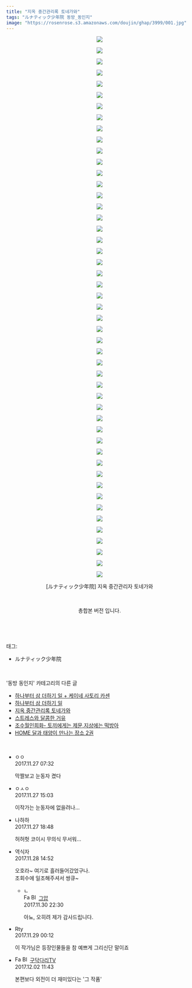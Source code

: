 ```yaml
---
title: "지옥 중간관리록 토네가와"
tags: "ルナティック少年院 동방_동인지"
image: "https://rosenrose.s3.amazonaws.com/doujin/ghap/3999/001.jpg"
---
```

<div class="article">
<p style="text-align: center; clear: none; float: none;"><img src="{{ site.imgserver1 }}/ghap/3999/001.jpg"/></p>
<p style="text-align: center; clear: none; float: none;"><img src="{{ site.imgserver1 }}/ghap/3999/002.jpg"/></p>
<p style="text-align: center; clear: none; float: none;"><img src="{{ site.imgserver1 }}/ghap/3999/003.jpg"/></p>
<p style="text-align: center; clear: none; float: none;"><img src="{{ site.imgserver1 }}/ghap/3999/004.jpg"/></p>
<p style="text-align: center; clear: none; float: none;"><img src="{{ site.imgserver1 }}/ghap/3999/005.jpg"/></p>
<p style="text-align: center; clear: none; float: none;"><img src="{{ site.imgserver1 }}/ghap/3999/006.jpg"/></p>
<p style="text-align: center; clear: none; float: none;"><img src="{{ site.imgserver1 }}/ghap/3999/007.jpg"/></p>
<p style="text-align: center; clear: none; float: none;"><img src="{{ site.imgserver1 }}/ghap/3999/008.jpg"/></p>
<p style="text-align: center; clear: none; float: none;"><img src="{{ site.imgserver1 }}/ghap/3999/009.jpg"/></p>
<p style="text-align: center; clear: none; float: none;"><img src="{{ site.imgserver1 }}/ghap/3999/010.jpg"/></p>
<p style="text-align: center; clear: none; float: none;"><img src="{{ site.imgserver1 }}/ghap/3999/011.jpg"/></p>
<p style="text-align: center; clear: none; float: none;"><img src="{{ site.imgserver1 }}/ghap/3999/012.jpg"/></p>
<p style="text-align: center; clear: none; float: none;"><img src="{{ site.imgserver1 }}/ghap/3999/013.jpg"/></p>
<p style="text-align: center; clear: none; float: none;"><img src="{{ site.imgserver1 }}/ghap/3999/014.jpg"/></p>
<p style="text-align: center; clear: none; float: none;"><img src="{{ site.imgserver1 }}/ghap/3999/015.jpg"/></p>
<p style="text-align: center; clear: none; float: none;"><img src="{{ site.imgserver1 }}/ghap/3999/016.jpg"/></p>
<p style="text-align: center; clear: none; float: none;"><img src="{{ site.imgserver1 }}/ghap/3999/017.jpg"/></p>
<p style="text-align: center; clear: none; float: none;"><img src="{{ site.imgserver1 }}/ghap/3999/018.jpg"/></p>
<p style="text-align: center; clear: none; float: none;"><img src="{{ site.imgserver1 }}/ghap/3999/019.jpg"/></p>
<p style="text-align: center; clear: none; float: none;"><img src="{{ site.imgserver1 }}/ghap/3999/020.jpg"/></p>
<p style="text-align: center; clear: none; float: none;"><img src="{{ site.imgserver1 }}/ghap/3999/021.jpg"/></p>
<p style="text-align: center; clear: none; float: none;"><img src="{{ site.imgserver1 }}/ghap/3999/022.jpg"/></p>
<p style="text-align: center; clear: none; float: none;"><img src="{{ site.imgserver1 }}/ghap/3999/023.jpg"/></p>
<p style="text-align: center; clear: none; float: none;"><img src="{{ site.imgserver1 }}/ghap/3999/024.jpg"/></p>
<p style="text-align: center; clear: none; float: none;"><img src="{{ site.imgserver1 }}/ghap/3999/025.jpg"/></p>
<p style="text-align: center; clear: none; float: none;"><img src="{{ site.imgserver1 }}/ghap/3999/026.jpg"/></p>
<p style="text-align: center; clear: none; float: none;"><img src="{{ site.imgserver1 }}/ghap/3999/027.jpg"/></p>
<p style="text-align: center; clear: none; float: none;"><img src="{{ site.imgserver1 }}/ghap/3999/028.jpg"/></p>
<p style="text-align: center; clear: none; float: none;"><img src="{{ site.imgserver1 }}/ghap/3999/029.jpg"/></p>
<p style="text-align: center; clear: none; float: none;"><img src="{{ site.imgserver1 }}/ghap/3999/030.jpg"/></p>
<p style="text-align: center; clear: none; float: none;"><img src="{{ site.imgserver1 }}/ghap/3999/031.jpg"/></p>
<p style="text-align: center; clear: none; float: none;"><img src="{{ site.imgserver1 }}/ghap/3999/032.jpg"/></p>
<p style="text-align: center; clear: none; float: none;"><img src="{{ site.imgserver1 }}/ghap/3999/033.jpg"/></p>
<p style="text-align: center; clear: none; float: none;"><img src="{{ site.imgserver1 }}/ghap/3999/034.jpg"/></p>
<p style="text-align: center; clear: none; float: none;"><img src="{{ site.imgserver1 }}/ghap/3999/035.jpg"/></p>
<p style="text-align: center; clear: none; float: none;"><img src="{{ site.imgserver1 }}/ghap/3999/036.jpg"/></p>
<p style="text-align: center; clear: none; float: none;"><img src="{{ site.imgserver1 }}/ghap/3999/037.jpg"/></p>
<p style="text-align: center; clear: none; float: none;"><img src="{{ site.imgserver1 }}/ghap/3999/038.jpg"/></p>
<p style="text-align: center; clear: none; float: none;"><img src="{{ site.imgserver1 }}/ghap/3999/039.jpg"/></p>
<p style="text-align: center; clear: none; float: none;"><img src="{{ site.imgserver1 }}/ghap/3999/040.jpg"/></p>
<p style="text-align: center; clear: none; float: none;"><img src="{{ site.imgserver1 }}/ghap/3999/041.jpg"/></p>
<p style="text-align: center; clear: none; float: none;"><img src="{{ site.imgserver1 }}/ghap/3999/042.jpg"/></p>
<p style="text-align: center; clear: none; float: none;"><img src="{{ site.imgserver1 }}/ghap/3999/043.jpg"/></p>
<p style="text-align: center; clear: none; float: none;"><img src="{{ site.imgserver1 }}/ghap/3999/044.jpg"/></p>
<p style="text-align: center; clear: none; float: none;"><img src="{{ site.imgserver1 }}/ghap/3999/045.jpg"/></p>
<p style="text-align: center; clear: none; float: none;"><img src="{{ site.imgserver1 }}/ghap/3999/046.jpg"/></p>
<p style="text-align: center; clear: none; float: none;"><img src="{{ site.imgserver1 }}/ghap/3999/047.jpg"/></p>
<p style="text-align: center; clear: none; float: none;"><img src="{{ site.imgserver1 }}/ghap/3999/048.jpg"/></p>
<p style="text-align: center; clear: none; float: none;"><img src="{{ site.imgserver1 }}/ghap/3999/049.jpg"/></p>
<p style="text-align: center; clear: none; float: none;">[ルナティック少年院] 지옥 중간관리자 토네가와</p>
<p style="text-align: center; clear: none; float: none;"><br/></p>
<p style="text-align: center; clear: none; float: none;">총합본 버전 입니다.</p>
<p><br/></p>
</div><br/>
<div class="tagTrail">
<p>태그: </p>
<ul>
<li>ルナティック少年院</li>
</ul>
</div><br/>
<div class="another">
<p>'동방 동인지' 카테고리의 다른 글</p>
<ul>
<li><a href="/ghap_4011">하나부터 삼 더하기 일 + 케이네 사토리 카센</a></li>
<li><a href="/ghap_4008">하나부터 삼 더하기 일</a></li>
<li><a href="/ghap_3999">지옥 중간관리록 토네가와</a></li>
<li><a href="/ghap_3982">스트레스와 달콤한 거유</a></li>
<li><a href="/ghap_3981">조수월인희화- 토끼에게는 제문,지상에는 떡방아</a></li>
<li><a href="/ghap_3970">HOME 달과 태양이 만나는 장소 2권</a></li>
</ul>
</div><br/>
<div class="cb_module cb_fluid">
<div class="cb_wrt cb_profile">
<div class="comment">
<ul>
<li class="cb_thumb_off" id="comment15138193">
<div class="cb_comment_area">
<div class="cb_info_area">
<div class="cb_section">
<span class="cb_nick_name">ㅇㅇ</span>
</div>
<div class="cb_section">
<span class="cb_date">2017.11.27 07:32 </span>
</div>
</div>
<div class="cb_dsc_comment">
<p class="cb_dsc">
											막짤보고 눈동자 켰다
										</p>
</div>
</div></li>
<li class="cb_thumb_off" id="comment15138455">
<div class="cb_comment_area">
<div class="cb_info_area">
<div class="cb_section">
<span class="cb_nick_name">ㅇㅅㅇ</span>
</div>
<div class="cb_section">
<span class="cb_date">2017.11.27 15:03 </span>
</div>
</div>
<div class="cb_dsc_comment">
<p class="cb_dsc">
											이작가는 눈동자에 없을려나...
										</p>
</div>
</div></li>
<li class="cb_thumb_off" id="comment15138602">
<div class="cb_comment_area">
<div class="cb_info_area">
<div class="cb_section">
<span class="cb_nick_name">나하하</span>
</div>
<div class="cb_section">
<span class="cb_date">2017.11.27 18:48 </span>
</div>
</div>
<div class="cb_dsc_comment">
<p class="cb_dsc">
											허허헛 코이시 무의식 무서워…
										</p>
</div>
</div></li>
<li class="cb_thumb_off" id="comment15139892">
<div class="cb_comment_area">
<div class="cb_info_area">
<div class="cb_section">
<span class="cb_nick_name">역식자</span>
</div>
<div class="cb_section">
<span class="cb_date">2017.11.28 14:52 </span>
</div>
</div>
<div class="cb_dsc_comment">
<p class="cb_dsc">
											오호라~ 여기로 흘러들어갔었구나.<br/>
조회수에 일조해주셔서 쌍큐~
										</p>
</div>
<ul>
<li class="cb_thumb_off" id="comment15141718">
<span class="cb_bu_subnode">ㄴ</span>
<div class="cb_comment_area">
<div class="cb_info_area">
<div class="cb_section">
<span class="cb_nick_name"><img alt="Favicon of https://ghaptouhou.tistory.com" height="16" onerror="this.onerror=null;this.parentNode.removeChild(this)" src="https://ghaptouhou.tistory.com/favicon.ico" width="16"/> <img alt="BlogIcon" height="16" onerror="this.parentNode.removeChild(this)" src="https://ghaptouhou.tistory.com/index.gif" width="16"/> <a href="https://ghaptouhou.tistory.com" onclick="return openLinkInNewWindow(this)"> 그압</a><span class="tistoryProfileLayerTrigger" onclick='TistoryProfile.show(event, this, {"title":"\uc800\uae30 \uc774\uac70 \ub098\uc911\uc5d0 \uc218\uc815 \uac00\ub2a5\ud558\ub098\uc694","url":"https:\/\/ghap.tistory.com","nickname":"\uadf8\uc555","items":[]}); return false;'></span></span>
</div>
<div class="cb_section">
<span class="cb_date">2017.11.30 22:30 </span>
</div>
</div>
<div class="cb_dsc_comment">
<p class="cb_dsc">
																아뇨, 오히려 제가 감사드립니다.
															</p>
</div>
</div>
</li>
</ul>
</div></li>
<li class="cb_thumb_off" id="comment15140286">
<div class="cb_comment_area">
<div class="cb_info_area">
<div class="cb_section">
<span class="cb_nick_name">Rty</span>
</div>
<div class="cb_section">
<span class="cb_date">2017.11.29 00:12 </span>
</div>
</div>
<div class="cb_dsc_comment">
<p class="cb_dsc">
											이 작가님은 등장인물들을 참 예쁘게 그리신단 말이죠
										</p>
</div>
</div></li>
<li class="cb_thumb_off" id="comment15142825">
<div class="cb_comment_area">
<div class="cb_info_area">
<div class="cb_section">
<span class="cb_nick_name"><img alt="Favicon of http://pd-retro-tv.tistory.com" height="16" onerror="this.onerror=null;this.parentNode.removeChild(this)" src="http://pd-retro-tv.tistory.com/favicon.ico" width="16"/> <img alt="BlogIcon" height="16" onerror="this.parentNode.removeChild(this)" src="http://pd-retro-tv.tistory.com/index.gif" width="16"/> <a href="http://pd-retro-tv.tistory.com" onclick="return openLinkInNewWindow(this)">구닥다리TV</a><span class="tistoryProfileLayerTrigger" onclick='TistoryProfile.show(event, this, {"title":"\uad6c\ub2e5\ub2e4\ub9acTV\uc758 \uac8c\uc784 \ube14\ub85c\uadf8","url":"https:\/\/pd-retro-tv.tistory.com","nickname":"\uad6c\ub2e5\ub2e4\ub9acTV","items":[]}); return false;'></span></span>
</div>
<div class="cb_section">
<span class="cb_date">2017.12.02 11:43 </span>
</div>
</div>
<div class="cb_dsc_comment">
<p class="cb_dsc">
											본편보다 외전이 더 재미있다는 '그 작품'
										</p>
</div>
</div></li>
</ul>
</div>
</div><!-- commentList close -->
</div><br/>
